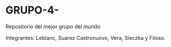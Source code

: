 # GRUPO-4-
Repositorio del mejor grupo del mundo

Integrantes: Leblanc, Suarez Castronuovo, Vera, Sieczka y Filoso.
